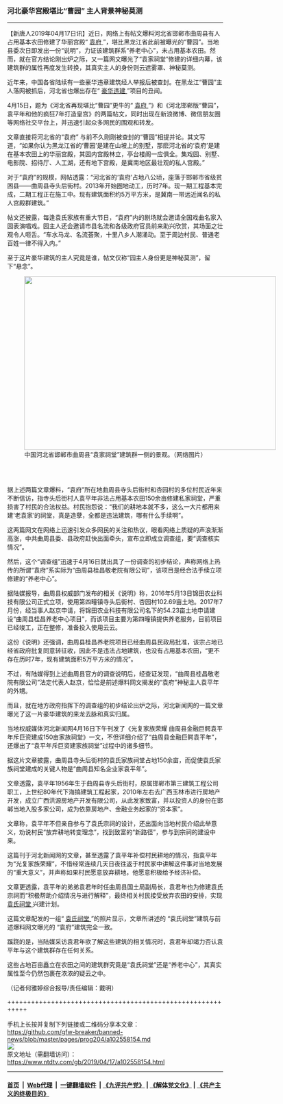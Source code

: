 ### 河北豪华宫殿堪比“曹园” 主人背景神秘莫测
------------------------

<div class="post_content" itemprop="articleBody">
 <p>
  【新唐人2019年04月17日讯】近日，网络上有帖文爆料河北省邯郸市曲周县有人占用基本农田修建了华丽宫殿“
  <a href="https://www.ntdtv.com/gb/袁府.htm">
   袁府
  </a>
  ”，堪比黑龙江省此前被曝光的“曹园”。当地县委次日即发出一份“说明”，力证该建筑群系“养老中心”，未占用基本农田。然而，就在官方结论刚出炉之际，又一篇网文曝光了“袁家祠堂”修建的详细内幕，该建筑群的属性再度发生转换，其真实主人的身份则云遮雾罩、神秘莫测。
 </p>
 <p>
  近年来，中国各省陆续有一些豪华违章建筑经人举报后被查封。在黑龙江“曹园”主人落网被抓后，河北省也爆出存在“
  <a href="https://www.ntdtv.com/gb/豪华违建.htm">
   豪华违建
  </a>
  ”项目的丑闻。
 </p>
 <p>
  4月15日，题为《河北省再现堪比“曹园”更牛的“
  <a href="https://www.ntdtv.com/gb/袁府.htm">
   袁府
  </a>
  ”》和《河北邯郸版“曹园”，袁平年和他的疯狂7年打造皇宫》的两篇帖文，同时出现在新浪微博、微信朋友圈等网络社交平台上，并迅速引起众多网民的围观和转发。
 </p>
 <p>
  文章直接将河北省的“袁府” 与前不久刚刚被查封的“曹园”相提并论。其文写道，“如果你认为黑龙江省的‘曹园’是建在山坡上的别墅，那麽河北省的‘袁府’是建在基本农田上的华丽宫殿，其园内宫殿林立，亭台楼阁一应俱全。集戏园、别墅、电影院、招待厅、人工湖，还有地下宫殿，是冀南地区最壮观的私人宫殿。”
 </p>
 <p>
  对于“袁府”的规模，网帖透露：“河北省的‘袁府’占地八公顷，座落于邯郸市省级贫困县——曲周县寺头后街村。2013年开始圈地动工，历时7年。现一期工程基本完成，二期工程正在施工中。现有建筑面积约5万平方米，是冀南一带远近闻名的私人宫殿群建筑。”
 </p>
 <p>
  帖文还披露，每逢袁氏家族有重大节日，“袁府”内的剧场就会邀请全国戏曲名家入园表演唱戏。园主人还会邀请市县名流和各级政府官员前来助兴欣赏，其场面之壮观令人咂舌。“车水马龙、名流荟聚，十里八乡人潮涌动。至于周边村民、普通老百姓一律不得入内。”
 </p>
 <p>
  至于这片豪华建筑的主人究竟是谁，帖文仅称“园主人身份更是神秘莫测”，留下“悬念”。
 </p>
 <figure class="wp-caption alignnone" id="attachment_102558160" style="width: 587px">
  <img alt="" class="size-full wp-image-102558160" height="406" src="https://www.ntdtv.com/assets/uploads/2019/04/56c40490611724d70431069fec6da849.jpg" width="587">
   <br/><figcaption class="wp-caption-text">
    中国河北省邯郸市曲周县“袁家祠堂”建筑群一侧的景观。（网络图片）
   </figcaption><br/>
  </img>
 </figure><br/>
 <p>
  据上述两篇文章爆料，“袁府”所在地曲周县寺头后街村和杏园村的多位村民近年来不断信访，指寺头后街村人袁平年非法占用基本农田150余亩修建私家祠堂，严重损害了村民的合法权益。村民抱怨说：“我们的耕地本就不多，这么一大片都用来建‘老袁家’的祠堂，真是造孽，全都是违法建筑，哪有什么手续啊”。
 </p>
 <p>
  这两篇网文在网络上迅速引发众多网民的关注和热议，眼看网络上质疑的声浪渐渐高涨，中共曲周县委、县政府赶快出面牵头，宣布立即成立调查组，要“调查核实情况”。
 </p>
 <p>
  然后，这个“调查组”迅速于4月16日就出具了一份调查的初步结论，声称网络上热传的所谓“袁府”系实际为“曲周县桂昌敬老院有限公司”，该项目是经合法手续立项修建的“养老中心”。
 </p>
 <p>
  据陆媒报导，曲周县权威部门发布的相关《说明》称，2016年5月13日锦田农业科技有限公司正式立项，使用第四疃镇寺头后街村、杏园村102.69亩土地。2017年7月份，经当事人赵京申请，将锦田农业科技有限公司名下的54.23亩土地申请建设“曲周县桂昌养老中心项目”，而该项目主要为第四疃镇提供养老服务，目前项目已经竣工，正在整修，准备投入使用云云。
 </p>
 <p>
  这份《说明》还强调，曲周县桂昌养老院项目已经曲周县民政局批准，该宗占地已经省政府批复同意转征收，因此不是违法占地建筑，也没有占用基本农田，“更不存在历时7年，现有建筑面积5万平方米的情况”。
 </p>
 <p>
  不过，有陆媒得到上述曲周县官方的调查说明后，经查证发现，“曲周县桂昌敬老院有限公司”法定代表人赵京，恰恰是前述爆料网文揭发的“袁府”神秘主人袁平年的外甥。
 </p>
 <p>
  而且，就在地方政府指挥下的调查组的初步结论出炉之际，河北新闻网的一篇文章曝光了这一片豪华建筑的来龙去脉和真实归属。
 </p>
 <p>
  当地权威媒体河北新闻网4月16日下午刊发了《光复家族荣耀 曲周县金融巨鳄袁平年斥巨资建成150亩家族祠堂》一文，不但详细介绍了“曲周县金融巨鳄袁平年”，还爆出了“袁平年斥巨资建家族祠堂”过程中的诸多细节。
 </p>
 <p>
  据这片文章披露，曲周县寺头后街村的袁氏家族祠堂占地150余亩，而促使袁氏家族祠堂建成的关键人物是“曲周县知名企业家袁平年”。
 </p>
 <p>
  文章透露，袁平年1956年生于曲周县寺头后街村，原属邯郸市第三建筑工程公司职工，上世纪80年代下海搞建筑工程起家，2010年左右去广西玉林市进行房地产开发，成立广西洪源房地产开发有限公司，从此发家致富，并以投资人的身份在邯郸当地入股多家公司，成为依靠房地产、金融业务起家的“资本家”。
 </p>
 <p>
  文章称，袁平年不但亲自参与了袁氏宗祠的设计，还出面向当地村民介绍此举意义，劝说村民“放弃耕地转变理念”，找到致富的“新路径”，参与到宗祠的建设中来。
 </p>
 <p>
  这篇刊于河北新闻网的文章，甚至透露了袁平年补偿村民耕地的情况，指袁平年为“光复家族荣耀”，不惜经常连续几天日夜往返于村民家中讲解这件事对当地发展的“重大意义”，并声称如果村民愿意放弃耕地，他愿意积极给予经济补偿。
 </p>
 <p>
  文章更透露，袁平年的弟弟袁君年时任曲周县国土局副局长，袁君年也为修建袁氏宗祠而“积极帮助介绍情况与进行解释”，最终相关村民接受放弃农田的安排，实现
  <a href="https://www.ntdtv.com/gb/袁氏祠堂.htm">
   袁氏祠堂
  </a>
  兴建计划。
 </p>
 <p>
  这篇文章配发的一组“
  <a href="https://www.ntdtv.com/gb/袁氏祠堂.htm">
   袁氏祠堂
  </a>
  ”的照片显示，文章所讲述的 “袁氏祠堂”建筑与前述爆料网文曝光的 “袁府”建筑完全一致。
 </p>
 <p>
  蹊跷的是，当陆媒采访袁君年欲了解这些建筑的相关情况时，袁君年却竭力否认袁平年与这个建筑群存在任何关系。
 </p>
 <p>
  这些占地百亩矗立在农田之间的建筑群究竟是“袁氏祠堂”还是“养老中心”，其真实属性至今仍然包裹在浓浓的疑云之中。
 </p>
 <p>
  （记者何雅婷综合报导/责任编辑：戴明）
 </p>
 <div class="single_ad">
 </div>
</div>

+++++++++++++++++++++++++++++++++++++++++++++++++++++++++++<br/><br/>
手机上长按并复制下列链接或二维码分享本文章：<br/>
https://github.com/gfw-breaker/banned-news/blob/master/pages/prog204/a102558154.md <br/>
<a href='https://github.com/gfw-breaker/banned-news/blob/master/pages/prog204/a102558154.md'><img src='https://github.com/gfw-breaker/banned-news/blob/master/pages/prog204/a102558154.md.png'/></a> <br/>
原文地址（需翻墙访问）：https://www.ntdtv.com/gb/2019/04/17/a102558154.html


------------------------
#### [首页](https://github.com/gfw-breaker/banned-news/blob/master/README.md) &nbsp;|&nbsp; [Web代理](https://github.com/labour-camp/helloworld) &nbsp;|&nbsp; [一键翻墙软件](https://github.com/gfw-breaker/nogfw/blob/master/README.md) &nbsp;| [《九评共产党》](https://github.com/gfw-breaker/9ping.md/blob/master/README.md#九评之一评共产党是什么) | [《解体党文化》](https://github.com/gfw-breaker/jtdwh.md/blob/master/README.md) | [《共产主义的终极目的》](https://github.com/gfw-breaker/gczydzjmd.md/blob/master/README.md)

